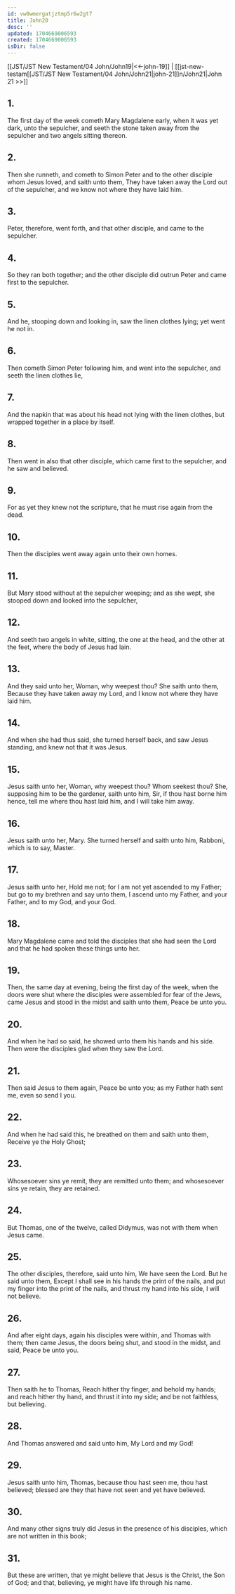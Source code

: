 ```yaml
---
id: vw0wmergatjztmp5r6w2gt7
title: John20
desc: ''
updated: 1704669006593
created: 1704669006593
isDir: false
---
```

[[JST/JST New Testament/04 John/John19|<<-john-19]] | [[jst-new-testam[[JST/JST New Testament/04 John/John21|john-21]]n/John21|John 21 >>]]
## 1.
The first day of the week cometh Mary Magdalene early, when it was yet dark, unto the sepulcher, and seeth the stone taken away from the sepulcher and two angels sitting thereon.
## 2.
Then she runneth, and cometh to Simon Peter and to the other disciple whom Jesus loved, and saith unto them, They have taken away the Lord out of the sepulcher, and we know not where they have laid him.
## 3.
Peter, therefore, went forth, and that other disciple, and came to the sepulcher.
## 4.
So they ran both together; and the other disciple did outrun Peter and came first to the sepulcher.
## 5.
And he, stooping down and looking in, saw the linen clothes lying; yet went he not in.
## 6.
Then cometh Simon Peter following him, and went into the sepulcher, and seeth the linen clothes lie,
## 7.
And the napkin that was about his head not lying with the linen clothes, but wrapped together in a place by itself.
## 8.
Then went in also that other disciple, which came first to the sepulcher, and he saw and believed.
## 9.
For as yet they knew not the scripture, that he must rise again from the dead.
## 10.
Then the disciples went away again unto their own homes.
## 11.
But Mary stood without at the sepulcher weeping; and as she wept, she stooped down and looked into the sepulcher,
## 12.
And seeth two angels in white, sitting, the one at the head, and the other at the feet, where the body of Jesus had lain.
## 13.
And they said unto her, Woman, why weepest thou? She saith unto them, Because they have taken away my Lord, and I know not where they have laid him.
## 14.
And when she had thus said, she turned herself back, and saw Jesus standing, and knew not that it was Jesus.
## 15.
Jesus saith unto her, Woman, why weepest thou? Whom seekest thou? She, supposing him to be the gardener, saith unto him, Sir, if thou hast borne him hence, tell me where thou hast laid him, and I will take him away.
## 16.
Jesus saith unto her, Mary. She turned herself and saith unto him, Rabboni, which is to say, Master.
## 17.
Jesus saith unto her, Hold me not; for I am not yet ascended to my Father; but go to my brethren and say unto them, I ascend unto my Father, and your Father, and to my God, and your God.
## 18.
Mary Magdalene came and told the disciples that she had seen the Lord and that he had spoken these things unto her.
## 19.
Then, the same day at evening, being the first day of the week, when the doors were shut where the disciples were assembled for fear of the Jews, came Jesus and stood in the midst and saith unto them, Peace be unto you.
## 20.
And when he had so said, he showed unto them his hands and his side. Then were the disciples glad when they saw the Lord.
## 21.
Then said Jesus to them again, Peace be unto you; as my Father hath sent me, even so send I you.
## 22.
And when he had said this, he breathed on them and saith unto them, Receive ye the Holy Ghost;
## 23.
Whosesoever sins ye remit, they are remitted unto them; and whosesoever sins ye retain, they are retained.
## 24.
But Thomas, one of the twelve, called Didymus, was not with them when Jesus came.
## 25.
The other disciples, therefore, said unto him, We have seen the Lord. But he said unto them, Except I shall see in his hands the print of the nails, and put my finger into the print of the nails, and thrust my hand into his side, I will not believe.
## 26.
And after eight days, again his disciples were within, and Thomas with them; then came Jesus, the doors being shut, and stood in the midst, and said, Peace be unto you.
## 27.
Then saith he to Thomas, Reach hither thy finger, and behold my hands; and reach hither thy hand, and thrust it into my side; and be not faithless, but believing.
## 28.
And Thomas answered and said unto him, My Lord and my God!
## 29.
Jesus saith unto him, Thomas, because thou hast seen me, thou hast believed; blessed are they that have not seen and yet have believed.
## 30.
And many other signs truly did Jesus in the presence of his disciples, which are not written in this book;
## 31.
But these are written, that ye might believe that Jesus is the Christ, the Son of God; and that, believing, ye might have life through his name.


